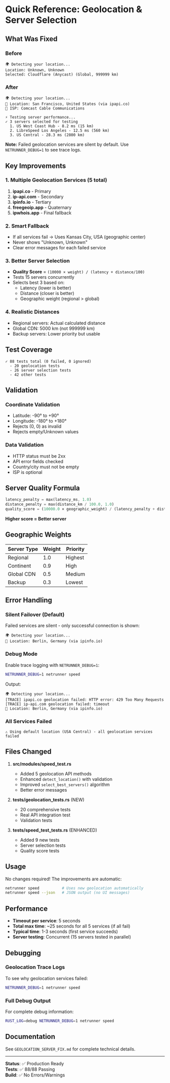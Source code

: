 # Quick Reference: Geolocation & Server Selection

## What Was Fixed

### Before
```
🌍 Detecting your location...
Location: Unknown, Unknown
Selected: Cloudflare (Anycast) (Global, 999999 km)
```

### After
```
🌍 Detecting your location...
📍 Location: San Francisco, United States (via ipapi.co)
🔌 ISP: Comcast Cable Communications

⚡ Testing server performance...
✓ 3 servers selected for testing
  1. US West Coast Hub - 8.2 ms (15 km)
  2. LibreSpeed Los Angeles - 12.5 ms (560 km)
  3. US Central - 28.3 ms (2800 km)
```

**Note:** Failed geolocation services are silent by default. Use `NETRUNNER_DEBUG=1` to see trace logs.

## Key Improvements

### 1. Multiple Geolocation Services (5 total)
1. **ipapi.co** - Primary
2. **ip-api.com** - Secondary  
3. **ipinfo.io** - Tertiary
4. **freegeoip.app** - Quaternary
5. **ipwhois.app** - Final fallback

### 2. Smart Fallback
- If all services fail → Uses Kansas City, USA (geographic center)
- Never shows "Unknown, Unknown"
- Clear error messages for each failed service

### 3. Better Server Selection
- **Quality Score** = `(10000 × weight) / (latency + distance/100)`
- Tests 15 servers concurrently
- Selects best 3 based on:
  - Latency (lower is better)
  - Distance (closer is better)
  - Geographic weight (regional > global)

### 4. Realistic Distances
- Regional servers: Actual calculated distance
- Global CDN: 5000 km (not 999999 km)
- Backup servers: Lower priority but usable

## Test Coverage

```
✓ 88 tests total (0 failed, 0 ignored)
  - 20 geolocation tests
  - 26 server selection tests
  - 42 other tests
```

## Validation

### Coordinate Validation
- Latitude: -90° to +90°
- Longitude: -180° to +180°
- Rejects (0, 0) as invalid
- Rejects empty/Unknown values

### Data Validation
- HTTP status must be 2xx
- API error fields checked
- Country/city must not be empty
- ISP is optional

## Server Quality Formula

```rust
latency_penalty = max(latency_ms, 1.0)
distance_penalty = max(distance_km / 100.0, 1.0)
quality_score = (10000.0 × geographic_weight) / (latency_penalty + distance_penalty)
```

**Higher score = Better server**

## Geographic Weights

| Server Type | Weight | Priority |
|-------------|--------|----------|
| Regional    | 1.0    | Highest  |
| Continent   | 0.9    | High     |
| Global CDN  | 0.5    | Medium   |
| Backup      | 0.3    | Lowest   |

## Error Handling

### Silent Failover (Default)
Failed services are silent - only successful connection is shown:
```
🌍 Detecting your location...
📍 Location: Berlin, Germany (via ipinfo.io)
```

### Debug Mode
Enable trace logging with `NETRUNNER_DEBUG=1`:
```bash
NETRUNNER_DEBUG=1 netrunner speed
```

Output:
```
🌍 Detecting your location...
[TRACE] ipapi.co geolocation failed: HTTP error: 429 Too Many Requests
[TRACE] ip-api.com geolocation failed: timeout
📍 Location: Berlin, Germany (via ipinfo.io)
```

### All Services Failed
```
⚠ Using default location (USA Central) - all geolocation services failed
```

## Files Changed

1. **src/modules/speed_test.rs**
   - Added 5 geolocation API methods
   - Enhanced `detect_location()` with validation
   - Improved `select_best_servers()` algorithm
   - Better error messages

2. **tests/geolocation_tests.rs** (NEW)
   - 20 comprehensive tests
   - Real API integration test
   - Validation tests

3. **tests/speed_test_tests.rs** (ENHANCED)
   - Added 9 new tests
   - Server selection tests
   - Quality score tests

## Usage

No changes required! The improvements are automatic:

```bash
netrunner speed          # Uses new geolocation automatically
netrunner speed --json   # JSON output (no UI messages)
```

## Performance

- **Timeout per service**: 5 seconds
- **Total max time**: ~25 seconds for all 5 services (if all fail)
- **Typical time**: 1-3 seconds (first service succeeds)
- **Server testing**: Concurrent (15 servers tested in parallel)

## Debugging

### Geolocation Trace Logs
To see why geolocation services failed:
```bash
NETRUNNER_DEBUG=1 netrunner speed
```

### Full Debug Output
For complete debug information:
```bash
RUST_LOG=debug NETRUNNER_DEBUG=1 netrunner speed
```

## Documentation

See `GEOLOCATION_SERVER_FIX.md` for complete technical details.

---

**Status**: ✅ Production Ready  
**Tests**: ✅ 88/88 Passing  
**Build**: ✅ No Errors/Warnings